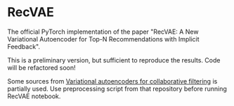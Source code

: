 # RecVAE
The official PyTorch implementation of the paper "RecVAE: A New Variational Autoencoder for Top-N Recommendations with Implicit Feedback".

This is a preliminary version, but sufficient to reproduce the results. Code will be refactored soon!

Some sources from  [Variational autoencoders for collaborative filtering](https://github.com/dawenl/vae_cf) is partially used. Use preprocessing script from that repository before running RecVAE notebook.
